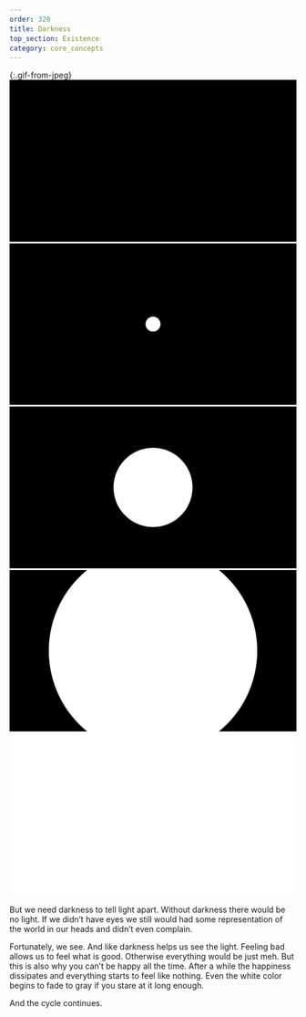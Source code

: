 ```yaml
---
order: 320
title: Darkness
top_section: Existence
category: core_concepts
---
```


{:.gif-from-jpeg}
![](/images/book/darkness/joy-35.jpeg)
![](/images/book/darkness/joy-36.jpeg)
![](/images/book/darkness/joy-37.jpeg)
![](/images/book/darkness/joy-38.jpeg)
![](/images/book/darkness/joy-39.jpeg)

But we need darkness to tell light apart. Without darkness there would be no light. If we didn’t have eyes we still would had some representation of the world in our heads and didn’t even complain.

Fortunately, we see. And like darkness helps us see the light. Feeling bad allows us to feel what is good. Otherwise everything would be just meh. But this is also why you can’t be happy all the time. After a while the happiness dissipates and everything starts to feel like nothing. Even the white color begins to fade to gray if you stare at it long enough.

And the cycle continues.
